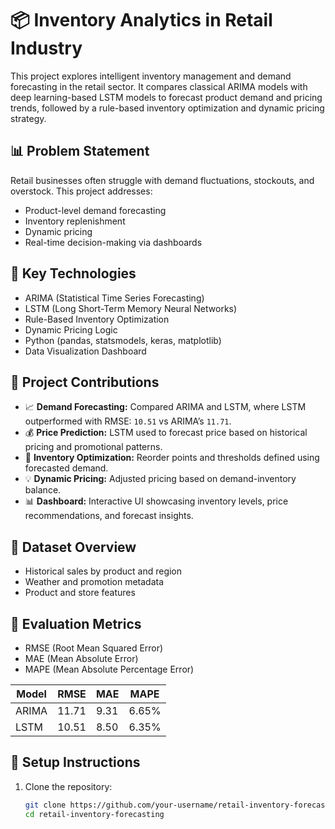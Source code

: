 # 📦 Inventory Analytics in Retail Industry

This project explores intelligent inventory management and demand forecasting in the retail sector. It compares classical ARIMA models with deep learning-based LSTM models to forecast product demand and pricing trends, followed by a rule-based inventory optimization and dynamic pricing strategy.

## 📊 Problem Statement
Retail businesses often struggle with demand fluctuations, stockouts, and overstock. This project addresses:
- Product-level demand forecasting
- Inventory replenishment
- Dynamic pricing
- Real-time decision-making via dashboards

## 🧠 Key Technologies
- ARIMA (Statistical Time Series Forecasting)
- LSTM (Long Short-Term Memory Neural Networks)
- Rule-Based Inventory Optimization
- Dynamic Pricing Logic
- Python (pandas, statsmodels, keras, matplotlib)
- Data Visualization Dashboard

## 📌 Project Contributions
- 📈 **Demand Forecasting:** Compared ARIMA and LSTM, where LSTM outperformed with RMSE: `10.51` vs ARIMA’s `11.71`.
- 💰 **Price Prediction:** LSTM used to forecast price based on historical pricing and promotional patterns.
- 🧮 **Inventory Optimization:** Reorder points and thresholds defined using forecasted demand.
- 💡 **Dynamic Pricing:** Adjusted pricing based on demand-inventory balance.
- 📊 **Dashboard:** Interactive UI showcasing inventory levels, price recommendations, and forecast insights.

## 📂 Dataset Overview
- Historical sales by product and region
- Weather and promotion metadata
- Product and store features

## 🧪 Evaluation Metrics
- RMSE (Root Mean Squared Error)
- MAE (Mean Absolute Error)
- MAPE (Mean Absolute Percentage Error)

| Model | RMSE | MAE | MAPE |
|-------|------|-----|------|
| ARIMA | 11.71 | 9.31 | 6.65% |
| LSTM  | 10.51 | 8.50 | 6.35% |

## 🚀 Setup Instructions
1. Clone the repository:
   ```bash
   git clone https://github.com/your-username/retail-inventory-forecasting.git
   cd retail-inventory-forecasting
